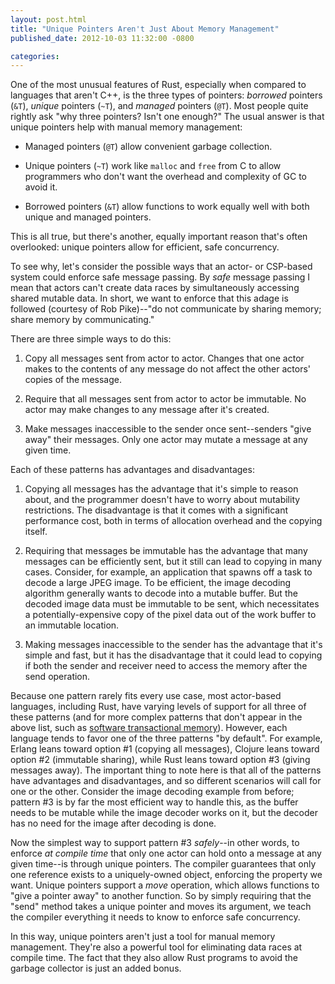 ```yaml
---
layout: post.html
title: "Unique Pointers Aren't Just About Memory Management"
published_date: 2012-10-03 11:32:00 -0800

categories: 
---
```


One of the most unusual features of Rust, especially when compared to languages that aren't C++, is the three types of pointers: *borrowed* pointers (`&T`), *unique* pointers (`~T`), and *managed* pointers (`@T`). Most people quite rightly ask "why three pointers? Isn't one enough?" The usual answer is that unique pointers help with manual memory management:

* Managed pointers (`@T`) allow convenient garbage collection.

* Unique pointers (`~T`) work like `malloc` and `free` from C to allow programmers who don't want the overhead and complexity of GC to avoid it.

* Borrowed pointers (`&T`) allow functions to work equally well with both unique and managed pointers.

This is all true, but there's another, equally important reason that's often overlooked: unique pointers allow for efficient, safe concurrency.

To see why, let's consider the possible ways that an actor- or CSP-based system could enforce safe message passing. By *safe* message passing I mean that actors can't create data races by simultaneously accessing shared mutable data. In short, we want to enforce that this adage is followed (courtesy of Rob Pike)--"do not communicate by sharing memory; share memory by communicating."

There are three simple ways to do this:

1. Copy all messages sent from actor to actor. Changes that one actor makes to the contents of any message do not affect the other actors' copies of the message.

2. Require that all messages sent from actor to actor be immutable. No actor may make changes to any message after it's created.

3. Make messages inaccessible to the sender once sent--senders "give away" their messages. Only one actor may mutate a message at any given time.

Each of these patterns has advantages and disadvantages:

1. Copying all messages has the advantage that it's simple to reason about, and the programmer doesn't have to worry about mutability restrictions. The disadvantage is that it comes with a significant performance cost, both in terms of allocation overhead and the copying itself.

2. Requiring that messages be immutable has the advantage that many messages can be efficiently sent, but it still can lead to copying in many cases. Consider, for example, an application that spawns off a task to decode a large JPEG image. To be efficient, the image decoding algorithm generally wants to decode into a mutable buffer. But the decoded image data must be immutable to be sent, which necessitates a potentially-expensive copy of the pixel data out of the work buffer to an immutable location.

3. Making messages inaccessible to the sender has the advantage that it's simple and fast, but it has the disadvantage that it could lead to copying if both the sender and receiver need to access the memory after the send operation.

Because one pattern rarely fits every use case, most actor-based languages, including Rust, have varying levels of support for all three of these patterns (and for more complex patterns that don't appear in the above list, such as [software transactional memory](http://en.wikipedia.org/wiki/Software_transactional_memory)). However, each language tends to favor one of the three patterns "by default". For example, Erlang leans toward option #1 (copying all messages), Clojure leans toward option #2 (immutable sharing), while Rust leans toward option #3 (giving messages away). The important thing to note here is that all of the patterns have advantages and disadvantages, and so different scenarios will call for one or the other. Consider the image decoding example from before; pattern #3 is by far the most efficient way to handle this, as the buffer needs to be mutable while the image decoder works on it, but the decoder has no need for the image after decoding is done.

Now the simplest way to support pattern #3 *safely*--in other words, to enforce *at compile time* that only one actor can hold onto a message at any given time--is through unique pointers. The compiler guarantees that only one reference exists to a uniquely-owned object, enforcing the property we want. Unique pointers support a *move* operation, which allows functions to "give a pointer away" to another function. So by simply requiring that the "send" method takes a unique pointer and moves its argument, we teach the compiler everything it needs to know to enforce safe concurrency.

In this way, unique pointers aren't just a tool for manual memory management. They're also a powerful tool for eliminating data races at compile time. The fact that they also allow Rust programs to avoid the garbage collector is just an added bonus.
